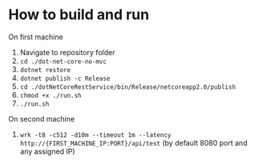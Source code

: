 # How to build and run
On first machine
1. Navigate to repository folder
2. `cd ./dot-net-core-no-mvc`
3. `dotnet restore`
4. `dotnet publish -c Release`
5. `cd ./dotNetCoreRestService/bin/Release/netcoreapp2.0/publish`
6. `chmod +x ./run.sh`
7. `./run.sh`

On second machine
1. `wrk -t8 -c512 -d10m --timeout 1m --latency http://{FIRST_MACHINE_IP:PORT}/api/test` (by default 8080 port and any assigned IP)